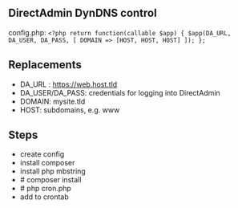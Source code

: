 DirectAdmin DynDNS control
--

config.php:
`<?php return function(callable $app) {
     $app(DA_URL, DA_USER, DA_PASS, [
        DOMAIN => [HOST, HOST, HOST]
     ]);
 };`
 
 Replacements
 ---
 - DA_URL : https://web.host.tld
 - DA_USER/DA_PASS: credentials for logging into DirectAdmin
 - DOMAIN: mysite.tld
 - HOST: subdomains, e.g. www
 
 Steps
 ---
 - create config
 - install composer
 - install php mbstring
 - \# composer install
 - \# php cron.php
 - add to crontab
